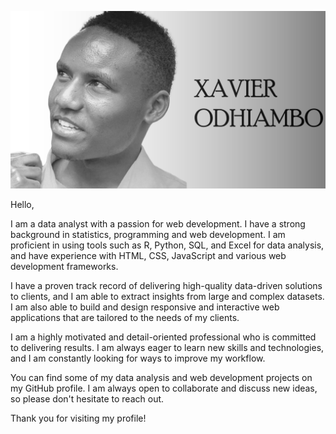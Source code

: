 ![I am a web developer form Nairobi, Kenya](https://github.com/Xavi-O/Xavi-O/blob/main/preview.gif)

Hello, 

I am a data analyst with a passion for web development. I have a strong background in statistics, programming and web development. I am proficient in using tools such as R, Python, SQL, and Excel for data analysis, and have experience with HTML, CSS, JavaScript and various web development frameworks.

I have a proven track record of delivering high-quality data-driven solutions to clients, and I am able to extract insights from large and complex datasets. I am also able to build and design responsive and interactive web applications that are tailored to the needs of my clients.

I am a highly motivated and detail-oriented professional who is committed to delivering results. I am always eager to learn new skills and technologies, and I am constantly looking for ways to improve my workflow.

You can find some of my data analysis and web development projects on my GitHub profile. I am always open to collaborate and discuss new ideas, so please don't hesitate to reach out.

Thank you for visiting my profile!
